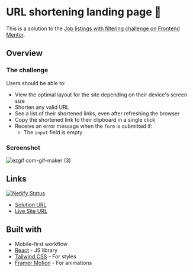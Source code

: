 # URL shortening landing page 📃

This is a solution to the [Job listings with filtering challenge on Frontend Mentor](https://www.frontendmentor.io/challenges/url-shortening-api-landing-page-2ce3ob-G). 


## Overview

### The challenge

Users should be able to:

- View the optimal layout for the site depending on their device's screen size
- Shorten any valid URL
- See a list of their shortened links, even after refreshing the browser
- Copy the shortened link to their clipboard in a single click
- Receive an error message when the `form` is submitted if:
  - The `input` field is empty

### Screenshot
![ezgif com-gif-maker (3)](https://user-images.githubusercontent.com/64233549/162003753-09dfceac-cbb1-4144-98ac-793678db29e3.gif)



## Links
[![Netlify Status](https://api.netlify.com/api/v1/badges/fdfe3f07-0654-4c71-91f3-3194d7ca93df/deploy-status)](https://app.netlify.com/sites/heroic-druid-0bbab8/deploys)
- [Solution URL](https://github.com/notFaceroll/URL-shortening-landing-page) 
- [Live Site URL](https://heroic-druid-0bbab8.netlify.app/) 


## Built with

- Mobile-first workflow
- [React](https://reactjs.org/) - JS library
- [Tailwind CSS](https://tailwindcss.com/) - For styles
- [Framer Motion](https://www.framer.com/) - For animations

